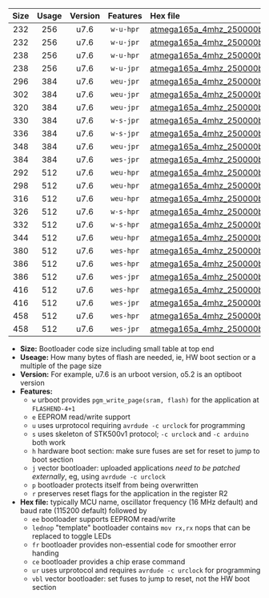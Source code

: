 |Size|Usage|Version|Features|Hex file|
|:-:|:-:|:-:|:-:|:--|
|232|256|u7.6|`w-u-hpr`|[atmega165a_4mhz_250000bps_ur.hex](https://raw.githubusercontent.com/stefanrueger/urboot/main//atmega165a_4mhz_250000bps_ur.hex)|
|232|256|u7.6|`w-u-jpr`|[atmega165a_4mhz_250000bps_ur_vbl.hex](https://raw.githubusercontent.com/stefanrueger/urboot/main//atmega165a_4mhz_250000bps_ur_vbl.hex)|
|238|256|u7.6|`w-u-hpr`|[atmega165a_4mhz_250000bps_lednop_ur.hex](https://raw.githubusercontent.com/stefanrueger/urboot/main//atmega165a_4mhz_250000bps_lednop_ur.hex)|
|238|256|u7.6|`w-u-jpr`|[atmega165a_4mhz_250000bps_lednop_ur_vbl.hex](https://raw.githubusercontent.com/stefanrueger/urboot/main//atmega165a_4mhz_250000bps_lednop_ur_vbl.hex)|
|296|384|u7.6|`weu-jpr`|[atmega165a_4mhz_250000bps_ee_ur_vbl.hex](https://raw.githubusercontent.com/stefanrueger/urboot/main//atmega165a_4mhz_250000bps_ee_ur_vbl.hex)|
|302|384|u7.6|`weu-jpr`|[atmega165a_4mhz_250000bps_ee_lednop_ur_vbl.hex](https://raw.githubusercontent.com/stefanrueger/urboot/main//atmega165a_4mhz_250000bps_ee_lednop_ur_vbl.hex)|
|320|384|u7.6|`weu-jpr`|[atmega165a_4mhz_250000bps_ee_lednop_fr_ur_vbl.hex](https://raw.githubusercontent.com/stefanrueger/urboot/main//atmega165a_4mhz_250000bps_ee_lednop_fr_ur_vbl.hex)|
|330|384|u7.6|`w-s-jpr`|[atmega165a_4mhz_250000bps_vbl.hex](https://raw.githubusercontent.com/stefanrueger/urboot/main//atmega165a_4mhz_250000bps_vbl.hex)|
|336|384|u7.6|`w-s-jpr`|[atmega165a_4mhz_250000bps_lednop_vbl.hex](https://raw.githubusercontent.com/stefanrueger/urboot/main//atmega165a_4mhz_250000bps_lednop_vbl.hex)|
|348|384|u7.6|`weu-jpr`|[atmega165a_4mhz_250000bps_ee_lednop_fr_ce_ur_vbl.hex](https://raw.githubusercontent.com/stefanrueger/urboot/main//atmega165a_4mhz_250000bps_ee_lednop_fr_ce_ur_vbl.hex)|
|384|384|u7.6|`wes-jpr`|[atmega165a_4mhz_250000bps_ee_vbl.hex](https://raw.githubusercontent.com/stefanrueger/urboot/main//atmega165a_4mhz_250000bps_ee_vbl.hex)|
|292|512|u7.6|`weu-hpr`|[atmega165a_4mhz_250000bps_ee_ur.hex](https://raw.githubusercontent.com/stefanrueger/urboot/main//atmega165a_4mhz_250000bps_ee_ur.hex)|
|298|512|u7.6|`weu-hpr`|[atmega165a_4mhz_250000bps_ee_lednop_ur.hex](https://raw.githubusercontent.com/stefanrueger/urboot/main//atmega165a_4mhz_250000bps_ee_lednop_ur.hex)|
|316|512|u7.6|`weu-hpr`|[atmega165a_4mhz_250000bps_ee_lednop_fr_ur.hex](https://raw.githubusercontent.com/stefanrueger/urboot/main//atmega165a_4mhz_250000bps_ee_lednop_fr_ur.hex)|
|326|512|u7.6|`w-s-hpr`|[atmega165a_4mhz_250000bps.hex](https://raw.githubusercontent.com/stefanrueger/urboot/main//atmega165a_4mhz_250000bps.hex)|
|332|512|u7.6|`w-s-hpr`|[atmega165a_4mhz_250000bps_lednop.hex](https://raw.githubusercontent.com/stefanrueger/urboot/main//atmega165a_4mhz_250000bps_lednop.hex)|
|344|512|u7.6|`weu-hpr`|[atmega165a_4mhz_250000bps_ee_lednop_fr_ce_ur.hex](https://raw.githubusercontent.com/stefanrueger/urboot/main//atmega165a_4mhz_250000bps_ee_lednop_fr_ce_ur.hex)|
|380|512|u7.6|`wes-hpr`|[atmega165a_4mhz_250000bps_ee.hex](https://raw.githubusercontent.com/stefanrueger/urboot/main//atmega165a_4mhz_250000bps_ee.hex)|
|386|512|u7.6|`wes-hpr`|[atmega165a_4mhz_250000bps_ee_lednop.hex](https://raw.githubusercontent.com/stefanrueger/urboot/main//atmega165a_4mhz_250000bps_ee_lednop.hex)|
|386|512|u7.6|`wes-jpr`|[atmega165a_4mhz_250000bps_ee_lednop_vbl.hex](https://raw.githubusercontent.com/stefanrueger/urboot/main//atmega165a_4mhz_250000bps_ee_lednop_vbl.hex)|
|416|512|u7.6|`wes-hpr`|[atmega165a_4mhz_250000bps_ee_lednop_fr.hex](https://raw.githubusercontent.com/stefanrueger/urboot/main//atmega165a_4mhz_250000bps_ee_lednop_fr.hex)|
|416|512|u7.6|`wes-jpr`|[atmega165a_4mhz_250000bps_ee_lednop_fr_vbl.hex](https://raw.githubusercontent.com/stefanrueger/urboot/main//atmega165a_4mhz_250000bps_ee_lednop_fr_vbl.hex)|
|458|512|u7.6|`wes-hpr`|[atmega165a_4mhz_250000bps_ee_lednop_fr_ce.hex](https://raw.githubusercontent.com/stefanrueger/urboot/main//atmega165a_4mhz_250000bps_ee_lednop_fr_ce.hex)|
|458|512|u7.6|`wes-jpr`|[atmega165a_4mhz_250000bps_ee_lednop_fr_ce_vbl.hex](https://raw.githubusercontent.com/stefanrueger/urboot/main//atmega165a_4mhz_250000bps_ee_lednop_fr_ce_vbl.hex)|

- **Size:** Bootloader code size including small table at top end
- **Useage:** How many bytes of flash are needed, ie, HW boot section or a multiple of the page size
- **Version:** For example, u7.6 is an urboot version, o5.2 is an optiboot version
- **Features:**
  + `w` urboot provides `pgm_write_page(sram, flash)` for the application at `FLASHEND-4+1`
  + `e` EEPROM read/write support
  + `u` uses urprotocol requiring `avrdude -c urclock` for programming
  + `s` uses skeleton of STK500v1 protocol; `-c urclock` and `-c arduino` both work
  + `h` hardware boot section: make sure fuses are set for reset to jump to boot section
  + `j` vector bootloader: uploaded applications *need to be patched externally*, eg, using `avrdude -c urclock`
  + `p` bootloader protects itself from being overwritten
  + `r` preserves reset flags for the application in the register R2
- **Hex file:** typically MCU name, oscillator frequency (16 MHz default) and baud rate (115200 default) followed by
  + `ee` bootloader supports EEPROM read/write
  + `lednop` "template" bootloader contains `mov rx,rx` nops that can be replaced to toggle LEDs
  + `fr` bootloader provides non-essential code for smoother error handing
  + `ce` bootloader provides a chip erase command
  + `ur` uses urprotocol and requires `avrdude -c urclock` for programming
  + `vbl` vector bootloader: set fuses to jump to reset, not the HW boot section
